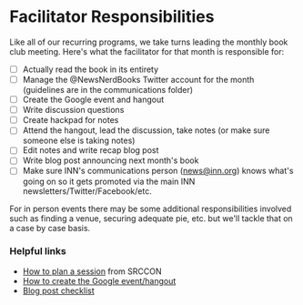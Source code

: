 # Facilitator Responsibilities

Like all of our recurring programs, we take turns leading the monthly book club meeting. Here's what the facilitator for that month is responsible for:

- [ ] Actually read the book in its entirety
- [ ] Manage the @NewsNerdBooks Twitter account for the month (guidelines are in the communications folder)
- [ ] Create the Google event and hangout
- [ ] Write discussion questions
- [ ] Create hackpad for notes
- [ ] Attend the hangout, lead the discussion, take notes (or make sure someone else is taking notes)
- [ ] Edit notes and write recap blog post
- [ ] Write blog post announcing next month's book
- [ ] Make sure INN's communications person (news@inn.org) knows what's going on so it gets promoted via the main INN newsletters/Twitter/Facebook/etc.

For in person events there may be some additional responsibilities involved such as finding a venue, securing adequate pie, etc. but we'll tackle that on a case by case basis.

### Helpful links

- [How to plan a session](http://opennews.org/blog/srccon-session-planning/) from SRCCON
- [How to create the Google event/hangout](/projects/tools.md#google-hangouts)
- [Blog post checklist](/checklists/blog-post.md)
